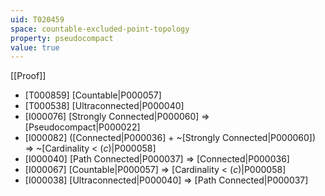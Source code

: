 ```yaml
---
uid: T020459
space: countable-excluded-point-topology
property: pseudocompact
value: true
---
```

[[Proof]]

* [T000859] [Countable|P000057]
* [T000538] [Ultraconnected|P000040]
* [I000076] [Strongly Connected|P000060] => [Pseudocompact|P000022]
* [I000082] ([Connected|P000036] + ~[Strongly Connected|P000060]) => ~[Cardinality < $\mathfrak(c)$|P000058]
* [I000040] [Path Connected|P000037] => [Connected|P000036]
* [I000067] [Countable|P000057] => [Cardinality < $\mathfrak(c)$|P000058]
* [I000038] [Ultraconnected|P000040] => [Path Connected|P000037]

